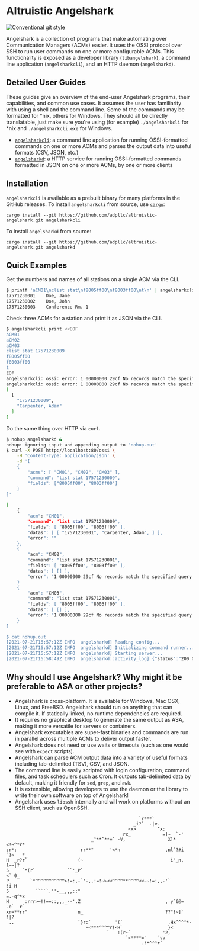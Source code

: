 # Altruistic Angelshark

[![Conventional git style](https://img.shields.io/badge/git%20style-conventional%20commit-blue)](https://conventionalcommits.org/)

Angelshark is a collection of programs that make automating over Communication
Managers (ACMs) easier. It uses the OSSI protocol over SSH to run user commands
on one or more configurable ACMs. This functionality is exposed as a developer
library (`libangelshark`), a command line application (`angelsharkcli`), and an
HTTP daemon (`angelsharkd`).

## Detailed User Guides

These guides give an overview of the end-user Angelshark programs, their
capabilities, and common use cases. It assumes the user has familiarity with
using a shell and the command line. Some of the commands may be formatted for
\*nix, others for Windows. They should all be directly translatable, just make
sure you're using (for example) `./angelsharkcli` for \*nix and
`./angelsharkcli.exe` for Windows.

- [`angelsharkcli`](angelsharkcli/README.md): a command line application for
  running OSSI-formatted commands on one or more ACMs and parses the output data
  into useful formats (CSV, JSON, etc.)
- [`angelsharkd`](angelsharkd/README.md): a HTTP service for running
  OSSI-formatted commands formatted in JSON on one or more ACMs, by one or more
  clients

## Installation

`angelsharkcli` is available as a prebuilt binary for many platforms in the
GitHub releases. To install `angelsharkcli` from source, use
[`cargo`](https://rustup.rs):

```
cargo install --git https://github.com/adpllc/altruistic-angelshark.git angelsharkcli
```

To install `angelsharkd` from source:

```
cargo install --git https://github.com/adpllc/altruistic-angelshark.git angelsharkd
```

## Quick Examples

Get the numbers and names of all stations on a single ACM via the CLI.

```sh
$ printf 'aCM01\nclist stat\nf8005ff00\nf8003ff00\nt\n' | angelsharkcli print
17571230001    Doe, Jane
17571230002    Doe, John
17571230003    Conference Rm. 1
```

Check three ACMs for a station and print it as JSON via the CLI.

```sh
$ angelsharkcli print <<EOF
aCM01
aCM02
aCM03
clist stat 17571230009
f8005ff00
f8003ff00
t
EOF
angelsharkcli: ossi: error: 1 00000000 29cf No records match the specified query options
angelsharkcli: ossi: error: 1 00000000 29cf No records match the specified query options
[
  [
    "17571230009",
    "Carpenter, Adam"
  ]
]
```

Do the same thing over HTTP via `curl`.

```sh
$ nohup angelsharkd &
nohup: ignoring input and appending output to 'nohup.out'
$ curl -X POST http://localhost:80/ossi \
    -H 'Content-Type: application/json' \
    -d '[
    {
        "acms": [ "CM01", "CM02", "CM03" ],
        "command": "list stat 17571230009",
        "fields": ["8005ff00", "8003ff00"]
    }
]'

[
    {
        "acm": "CM01",
        "command": "list stat 17571230009",
        "fields": [ "8005ff00", "8003ff00" ],
        "datas": [ [ "17571230001", "Carpenter, Adam", ] ],
        "error": ""
    },
    {
        "acm": "CM02",
        "command": "list stat 17571230001",
        "fields": [ "8005ff00", "8003ff00" ],
        "datas": [ [] ],
        "error": "1 00000000 29cf No records match the specified query options"
    }
    {
        "acm": "CM03",
        "command": "list stat 17571230001",
        "fields": [ "8005ff00", "8003ff00" ],
        "datas": [ [] ],
        "error": "1 00000000 29cf No records match the specified query options"
    }
]

$ cat nohup.out
[2021-07-21T16:57:12Z INFO  angelsharkd] Reading config...
[2021-07-21T16:57:12Z INFO  angelsharkd] Initializing command runner...
[2021-07-21T16:57:12Z INFO  angelsharkd] Starting server...
[2021-07-21T16:58:49Z INFO  angelsharkd::activity_log] {"status":"200 OK","method":"POST","uri":"/ossi","commands":[{"acms":["CM01","CM02","CM03"],"command":"list stat 17571230009","fields":["8005ff00","8003ff00"],"datas":null}]}
```

## Why should I use Angelshark? Why might it be preferable to ASA or other projects?

- Angelshark is cross-platform. It is available for Windows, Mac OSX, Linux, and
  FreeBSD. Angelshark should run on anything that can compile it. If statically
  linked, no runtime dependencies are required.
- It requires no graphical desktop to generate the same output as ASA, making it
  more versatile for servers or containers.
- Angelshark executables are super-fast binaries and commands are run in
  parallel across multiple ACMs to deliver output faster.
- Angelshark does not need or use waits or timeouts (such as one would see with
  `expect` scripts).
- Angelshark can parse ACM output data into a variety of useful formats
  including tab-delimited (TSV), CSV, and JSON.
- The command line is easily scripted with login configuration, command files,
  and task schedulers such as Cron. It outputs tab-delimited data by default,
  making it friendly for `sed`, `grep`, and `awk`.
- It is extensible, allowing developers to use the daemon or the library to
  write their own software on top of Angelshark!
- Angelshark uses `libssh` internally and will work on platforms without an SSH
  client, such as OpenSSH.

``````plain
                                                  `r***`
                                                _i?`  .|v-
                                              <x>        ^x:
                                            rx_            =]~  `-'
                                _^**^**=` -V,                X]*<!~^*r*
:r*:                        rr**"      '<*n                 ,nl`?#i   `}~   *_
H  _r?r`                   (~                                 i"_n,     l~~|?
5     `*(r`            ``'_P`                                         <` 0_
P        `*^^^^^^^^^^^>!=:,-`'-,,:=!~><<^^^^**^^^^<<~~!=:,,-'`        !i H
5          `````.''-__,,,::"                                          =.-q^*x
H      :rrr>~!!==::,,,_--'.Z                                , y`6@=    -e`  r`
xr=**rr"                   n_                               ??"!~]`  !|?
 ..                        `}r:`         '(`                 ,Hx^^^^*-
                              -<***^^^^r(<H`                 }<
                                      `   :(r~`            '2,
                                             `<****=`    `vv
                                                   .!*^^^r`
``````
